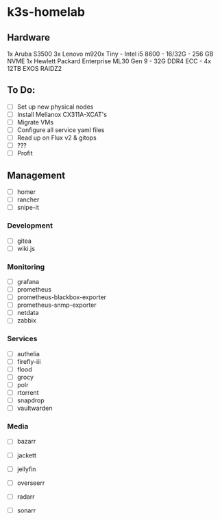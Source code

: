 # k3s-homelab

## Hardware
1x Aruba S3500
3x Lenovo m920x Tiny - Intel i5 8600 - 16/32G - 256 GB NVME
1x Hewlett Packard Enterprise ML30 Gen 9 - 32G DDR4 ECC - 4x 12TB EXOS RAIDZ2

## To Do:
- [ ] Set up new physical nodes
- [ ] Install Mellanox CX311A-XCAT's
- [ ] Migrate VMs
- [ ] Configure all service yaml files
- [ ] Read up on Flux v2 & gitops
- [ ] ???
- [ ] Profit

## Management
- [ ] homer
- [ ] rancher
- [ ] snipe-it

### Development
- [ ] gitea
- [ ] wiki.js

### Monitoring
- [ ] grafana
- [ ] prometheus
- [ ] prometheus-blackbox-exporter
- [ ] prometheus-snmp-exporter
- [ ] netdata
- [ ] zabbix

### Services
- [ ] authelia
- [ ] firefly-iii
- [ ] flood
- [ ] grocy
- [ ] polr
- [ ] rtorrent
- [ ] snapdrop
- [ ] vaultwarden

### Media
- [ ] bazarr
- [ ] jackett
- [ ] jellyfin
- [ ] overseerr
- [ ] radarr
- [ ] sonarr



